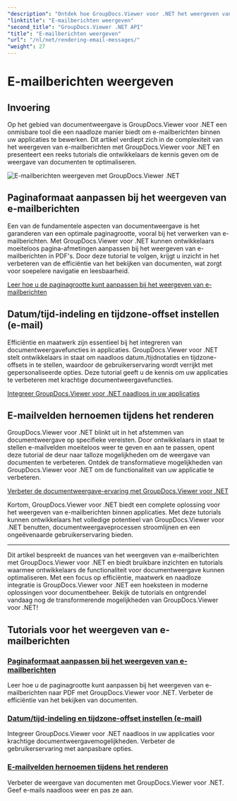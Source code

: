 ```yaml
---
"description": "Ontdek hoe GroupDocs.Viewer voor .NET het weergeven van e-mailberichten in PDF's vereenvoudigt. Leer hoe u de paginagrootte aanpast, de datum./tijdnotatie instelt en velden efficiënt hernoemt."
"linktitle": "E-mailberichten weergeven"
"second_title": "GroupDocs.Viewer .NET API"
"title": "E-mailberichten weergeven"
"url": "/nl/net/rendering-email-messages/"
"weight": 27
---
```


# E-mailberichten weergeven

## Invoering

Op het gebied van documentweergave is GroupDocs.Viewer voor .NET een onmisbare tool die een naadloze manier biedt om e-mailberichten binnen uw applicaties te bewerken. Dit artikel verdiept zich in de complexiteit van het weergeven van e-mailberichten met GroupDocs.Viewer voor .NET en presenteert een reeks tutorials die ontwikkelaars de kennis geven om de weergave van documenten te optimaliseren.

![E-mailberichten weergeven met GroupDocs.Viewer .NET](/viewer/rendering-email-messages/image.png)

## Paginaformaat aanpassen bij het weergeven van e-mailberichten

Een van de fundamentele aspecten van documentweergave is het garanderen van een optimale paginagrootte, vooral bij het verwerken van e-mailberichten. Met GroupDocs.Viewer voor .NET kunnen ontwikkelaars moeiteloos pagina-afmetingen aanpassen bij het weergeven van e-mailberichten in PDF's. Door deze tutorial te volgen, krijgt u inzicht in het verbeteren van de efficiëntie van het bekijken van documenten, wat zorgt voor soepelere navigatie en leesbaarheid.

[Leer hoe u de paginagrootte kunt aanpassen bij het weergeven van e-mailberichten](./adjust-page-size-email/)

## Datum/tijd-indeling en tijdzone-offset instellen (e-mail)

Efficiëntie en maatwerk zijn essentieel bij het integreren van documentweergavefuncties in applicaties. GroupDocs.Viewer voor .NET stelt ontwikkelaars in staat om naadloos datum./tijdnotaties en tijdzone-offsets in te stellen, waardoor de gebruikerservaring wordt verrijkt met gepersonaliseerde opties. Deze tutorial geeft u de kennis om uw applicaties te verbeteren met krachtige documentweergavefuncties.

[Integreer GroupDocs.Viewer voor .NET naadloos in uw applicaties](./set-date-time-format-offset-email/)

## E-mailvelden hernoemen tijdens het renderen

GroupDocs.Viewer voor .NET blinkt uit in het afstemmen van documentweergave op specifieke vereisten. Door ontwikkelaars in staat te stellen e-mailvelden moeiteloos weer te geven en aan te passen, opent deze tutorial de deur naar talloze mogelijkheden om de weergave van documenten te verbeteren. Ontdek de transformatieve mogelijkheden van GroupDocs.Viewer voor .NET om de functionaliteit van uw applicatie te verbeteren.

[Verbeter de documentweergave-ervaring met GroupDocs.Viewer voor .NET](./rename-email-fields/)

Kortom, GroupDocs.Viewer voor .NET biedt een complete oplossing voor het weergeven van e-mailberichten binnen applicaties. Met deze tutorials kunnen ontwikkelaars het volledige potentieel van GroupDocs.Viewer voor .NET benutten, documentweergaveprocessen stroomlijnen en een ongeëvenaarde gebruikerservaring bieden.

--- 

Dit artikel bespreekt de nuances van het weergeven van e-mailberichten met GroupDocs.Viewer voor .NET en biedt bruikbare inzichten en tutorials waarmee ontwikkelaars de functionaliteit voor documentweergave kunnen optimaliseren. Met een focus op efficiëntie, maatwerk en naadloze integratie is GroupDocs.Viewer voor .NET een hoeksteen in moderne oplossingen voor documentbeheer. Bekijk de tutorials en ontgrendel vandaag nog de transformerende mogelijkheden van GroupDocs.Viewer voor .NET!
## Tutorials voor het weergeven van e-mailberichten
### [Paginaformaat aanpassen bij het weergeven van e-mailberichten](./adjust-page-size-email/)
Leer hoe u de paginagrootte kunt aanpassen bij het weergeven van e-mailberichten naar PDF met GroupDocs.Viewer voor .NET. Verbeter de efficiëntie van het bekijken van documenten.
### [Datum/tijd-indeling en tijdzone-offset instellen (e-mail)](./set-date-time-format-offset-email/)
Integreer GroupDocs.Viewer voor .NET naadloos in uw applicaties voor krachtige documentweergavemogelijkheden. Verbeter de gebruikerservaring met aanpasbare opties.
### [E-mailvelden hernoemen tijdens het renderen](./rename-email-fields/)
Verbeter de weergave van documenten met GroupDocs.Viewer voor .NET. Geef e-mails naadloos weer en pas ze aan.